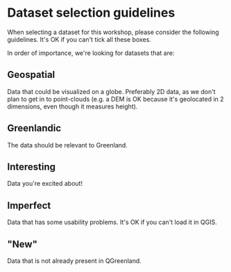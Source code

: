 # Dataset selection guidelines

When selecting a dataset for this workshop, please consider the following guidelines.
It's OK if you can't tick all these boxes.

In order of importance, we're looking for datasets that are:


## Geospatial

Data that could be visualized on a globe. Preferably 2D data, as we don't plan to get in
to point-clouds (e.g. a DEM is OK because it's geolocated in 2 dimensions, even though
it measures height).


## Greenlandic

The data should be relevant to Greenland.


## Interesting

Data you're excited about!


## Imperfect

Data that has some usability problems. It's OK if you can't load it in QGIS.


## "New"

Data that is not already present in QGreenland.
